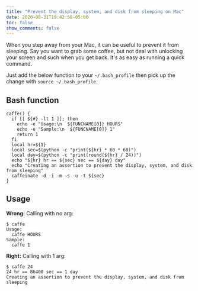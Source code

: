 ```yaml
---
title: "Prevent the display, system, and disk from sleeping on Mac"
date: 2020-08-31T19:42:58-05:00
toc: false
show_comments: false
---
```


When you step away from your Mac, it can be useful to prevent it from sleeping. Say you want to grab some coffee, but not deal with unlocking your screen and such when you get back. It's as easy as running a quick command.

Just add the below function to your `~/.bash_profile` then pick up the change with `source ~/.bash_profile`.

## Bash function

```shell
caffe() {
  if [[ ${#} -lt 1 ]]; then
    echo -e "Usage:\n  ${FUNCNAME[0]} HOURS"
    echo -e "Sample:\n  ${FUNCNAME[0]} 1"    
    return 1
  fi
  local hr=${1}
  local sec=$(python -c "print(${hr} * 60 * 60)")
  local day=$(python -c "print(round(${hr} / 24))")
  echo "${hr} hr == ${sec} sec == ${day} day"
  echo "Creating an assertion to prevent the display, system, and disk from sleeping"
  caffeinate -d -i -m -s -u -t ${sec}
}
```

## Usage

**Wrong:** Calling with no arg:

```
$ caffe
Usage:
  caffe HOURS
Sample:
  caffe 1
```

**Right:** Calling with 1 arg:

```
$ caffe 24
24 hr == 86400 sec == 1 day
Creating an assertion to prevent the display, system, and disk from sleeping
```
